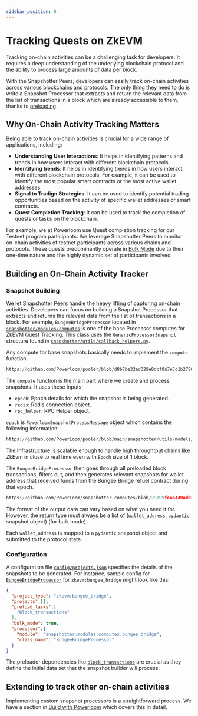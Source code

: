 ```yaml
---
sidebar_position: 0
---
```


# Tracking Quests on ZkEVM
Tracking on-chain activities can be a challenging task for developers. It requires a deep understanding of the underlying blockchain protocol and the ability to process large amounts of data per block.

With the Snapshotter Peers, developers can easily track on-chain activities across various blockchains and protocols. The only thing they need to do is write a Snapshot Processor that extracts and return the relevant data from the list of transactions in a block which are already accessible to them, thanks to [preloading](/docs/protocol/specifications/snapshotter/preloading).

## Why On-Chain Activity Tracking Matters

Being able to track on-chain activities is crucial for a wide range of applications, including: 
- **Understanding User Interactions**: It helps in identifying patterns and trends in how users interact with different blockchain protocols.
- **Identifying trends**: It helps in identifying trends in how users interact with different blockchain protocols. For example, it can be used to identify the most popular smart contracts or the most active wallet addresses.
- **Signal to Tradign Strategies**: It can be used to identify potential trading opportunities based on the activity of specific wallet addresses or smart contracts.
- **Quest Completion Tracking**: It can be used to track the completion of quests or tasks on the blockchain. 

For example, we at Powerloom use Quest completion tracking for our Testnet program participants. We leverage Snapshotter Peers to monitor on-chain activities of testnet participants across various chains and protocols. These quests predominantly operate in [Bulk Mode](/docs/protocol/specifications/snapshotter/snapshot-build#data-source-specification-bulk-mode) due to their one-time nature and the highly dynamic set of participants involved.
## Building an On-Chain Activity Tracker

### Snapshot Building

We let Snapshotter Peers handle the heavy lifting of capturing on-chain activities. Developers can focus on building a Snapshot Processor that extracts and returns the relevant data from the list of transactions in a block.
For example, `BungeeBridgeProcessor` located in [`snapshotter/modules/computes`](https://github.com/PowerLoom/snapshotter-computes/blob/zkevm_quests/bungee_bridge.py) is one of the base Processor computes for ZkEVM Quest Tracking. This class uses the `GenericProcessorSnapshot` structure found in [`snapshotter/utils/callback_helpers.py`](https://github.com/Powerloom/pooler/blob/main/snapshotter/utils/callback_helpers.py).

Any compute for base snapshots basically needs to implement the `compute` function.

```python reference
https://github.com/Powerloom/pooler/blob/d8b7be32ad329e8dcf0a7e5c1b27862894bc990a/snapshotter/utils/callback_helpers.py#L190-L195
```

The `compute` function is the main part where we create and process snapshots. It uses these inputs:

  - `epoch`: Epoch details for which the snapshot is being generated.
  - `redis`: Redis connection object.
  - `rpc_helper`: RPC Helper object.
  
 `epoch` is `PowerloomSnapshotProcessMessage` object which contains the following information:
```python reference
https://github.com/PowerLoom/pooler/blob/main/snapshotter/utils/models/message_models.py#L46-L50
```

The Infrastructure is scalable enough to handle high throughtput chains like ZkEvm in close to real time even with `Epoch`  size of 1 block.

The `BungeeBridgeProcessor` then goes through all preloaded block transactions, filters out, and then generates relevant snapshots for wallet address that received funds from the Bungee Bridge refuel contract during that epoch.

```python reference
https://github.com/PowerLoom/snapshotter-computes/blob/29199feab449ad0361b5867efcaae9854992966f/bungee_bridge.py#L40-L92
```

The format of the output data can vary based on what you need it for. However, the return type must always be a list of (`wallet_address`, [`pydantic`](https://pypi.org/project/pydantic/) snapshot object) (for bulk mode).

Each `wallet_address` is mapped to a `pydantic` snapshot object and submitted to the protocol state. 

### Configuration

A configuration file [`config/projects.json`](https://github.com/Powerloom/snapshotter-configs/blob/39e4713cdd96fff99d100f1dea7fb7332df9e491/projects.example.json) specifies the details of the snapshots to be generated. For instance, sample config for  [`BungeeBridgeProcessor`](https://github.com/PowerLoom/snapshotter-computes/blob/zkevm_quests/bungee_bridge.py) for `zkevm:bungee_bridge` might look like this:

```json
{
  "project_type": "zkevm:bungee_bridge",
  "projects":[],
  "preload_tasks":[
    "block_transactions"
  ],
  "bulk_mode": true,
  "processor":{
    "module": "snapshotter.modules.computes.bungee_bridge",
    "class_name": "BungeeBridgeProcessor"
  }
}
```

The preloader dependencies like [`block_transactions`](https://github.com/Powerloom/pooler/blob/main/snapshotter/utils/preloaders/tx_receipts/preloader.py) are crucial as they define the initial data set that the snapshot builder will process.


## Extending to track other on-chain activities

Implementing custom snapshot processors is a straightforward process. We have a section in [Build with Powerloom](/docs/build-with-powerloom/use-cases/building-new-usecase) which covers this in detail.